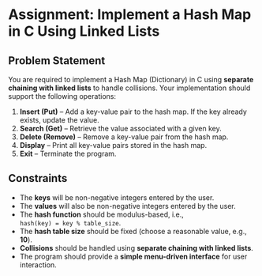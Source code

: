 # Assignment: Implement a Hash Map in C Using Linked Lists

## Problem Statement

You are required to implement a Hash Map (Dictionary) in C using **separate chaining with linked lists** to handle collisions. Your implementation should support the following operations:

1. **Insert (Put)** – Add a key-value pair to the hash map. If the key already exists, update the value.
2. **Search (Get)** – Retrieve the value associated with a given key.
3. **Delete (Remove)** – Remove a key-value pair from the hash map.
4. **Display** – Print all key-value pairs stored in the hash map.
5. **Exit** – Terminate the program.

## Constraints

- The **keys** will be non-negative integers entered by the user.
- The **values** will also be non-negative integers entered by the user.
- The **hash function** should be modulus-based, i.e.,  
  `hash(key) = key % table_size`.
- The **hash table size** should be fixed (choose a reasonable value, e.g., **10**).
- **Collisions** should be handled using **separate chaining with linked lists**.
- The program should provide a **simple menu-driven interface** for user interaction.
